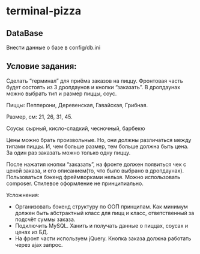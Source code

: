 # terminal-pizza

## DataBase
Внести данные о базе в config/db.ini

## Условие задания:
Сделать “терминал” для приёма заказов на пиццу. Фронтовая часть будет состоять из 3 дропдаунов и кнопки “заказать”. В дропдаунах можно выбрать тип и размер пиццы, соус.

Пиццы: Пепперони, Деревенская, Гавайская, Грибная.

Размер, см: 21, 26, 31, 45.

Соусы: сырный, кисло-сладкий, чесночный, барбекю

Цены можно брать произвольные. Но, они должны различаться между типами пиццы. И, чем больше размер, тем больше должна быть цена. За один раз заказать можно только одну пиццу.

После нажатия кнопки “заказать”, на фронте должен появиться чек с ценой заказа, и его описанием(то, что было выбрано в дропдаунах).  Пользоваться бэкенд фреймворками нельзя. Можно использовать composer. Стилевое оформление не принципиально.

Усложнения:
* Организовать бэкенд структуру по ООП принципам. Как минимум должен быть абстрактный класс для пицц и класс, ответственный за подсчёт суммы заказа.
* Подключить MySQL. Ханить и получать данные о пиццах, соусах и ценах из БД.
* На фронт части используем jQuery. Кнопка заказа должна работать через ajax запрос.
